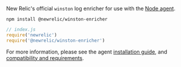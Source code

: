 New Relic's official `winston` log enricher for use with the
[Node agent](https://github.com/newrelic/node-newrelic).

```
npm install @newrelic/winston-enricher
```

```js
// index.js
require('newrelic')
require('@newrelic/winston-enricher')
```

For more information, please see the agent
[installation guide](https://docs.newrelic.com/docs/agents/nodejs-agent/installation-configuration/install-nodejs-agent),
and [compatibility and requirements](https://docs.newrelic.com/docs/agents/nodejs-agent/getting-started/compatibility-requirements-nodejs-agent).

